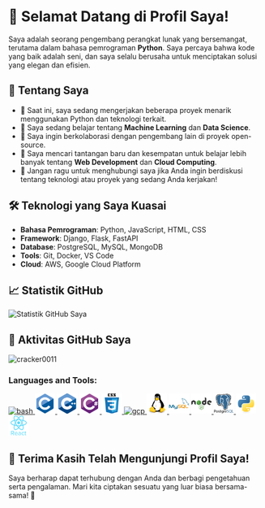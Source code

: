 # 👋 Selamat Datang di Profil Saya!

Saya adalah seorang pengembang perangkat lunak yang bersemangat, terutama dalam bahasa pemrograman **Python**. Saya percaya bahwa kode yang baik adalah seni, dan saya selalu berusaha untuk menciptakan solusi yang elegan dan efisien.

## 🚀 Tentang Saya

- 🔭 Saat ini, saya sedang mengerjakan beberapa proyek menarik menggunakan Python dan teknologi terkait.
- 🌱 Saya sedang belajar tentang **Machine Learning** dan **Data Science**.
- 👯 Saya ingin berkolaborasi dengan pengembang lain di proyek open-source.
- 🤔 Saya mencari tantangan baru dan kesempatan untuk belajar lebih banyak tentang **Web Development** dan **Cloud Computing**.
- 💬 Jangan ragu untuk menghubungi saya jika Anda ingin berdiskusi tentang teknologi atau proyek yang sedang Anda kerjakan!

## 🛠️ Teknologi yang Saya Kuasai

- **Bahasa Pemrograman**: Python, JavaScript, HTML, CSS
- **Framework**: Django, Flask, FastAPI
- **Database**: PostgreSQL, MySQL, MongoDB
- **Tools**: Git, Docker, VS Code
- **Cloud**: AWS, Google Cloud Platform

## 📈 Statistik GitHub

![Statistik GitHub Saya](https://github-readme-stats.vercel.app/api?username=Cracker0011&show_icons=true&theme=radical)

## 🐍 Aktivitas GitHub Saya

<p align="left"> <img src="https://komarev.com/ghpvc/?username=cracker0011&label=Profile%20views&color=0e75b6&style=flat" alt="cracker0011" /> </p>

<h3 align="left">Languages and Tools:</h3>
<p align="left"> <a href="https://www.gnu.org/software/bash/" target="_blank" rel="noreferrer"> <img src="https://www.vectorlogo.zone/logos/gnu_bash/gnu_bash-icon.svg" alt="bash" width="40" height="40"/> </a> <a href="https://www.cprogramming.com/" target="_blank" rel="noreferrer"> <img src="https://raw.githubusercontent.com/devicons/devicon/master/icons/c/c-original.svg" alt="c" width="40" height="40"/> </a> <a href="https://www.w3schools.com/cpp/" target="_blank" rel="noreferrer"> <img src="https://raw.githubusercontent.com/devicons/devicon/master/icons/cplusplus/cplusplus-original.svg" alt="cplusplus" width="40" height="40"/> </a> <a href="https://www.w3schools.com/cs/" target="_blank" rel="noreferrer"> <img src="https://raw.githubusercontent.com/devicons/devicon/master/icons/csharp/csharp-original.svg" alt="csharp" width="40" height="40"/> </a> <a href="https://www.w3schools.com/css/" target="_blank" rel="noreferrer"> <img src="https://raw.githubusercontent.com/devicons/devicon/master/icons/css3/css3-original-wordmark.svg" alt="css3" width="40" height="40"/> </a> <a href="https://cloud.google.com" target="_blank" rel="noreferrer"> <img src="https://www.vectorlogo.zone/logos/google_cloud/google_cloud-icon.svg" alt="gcp" width="40" height="40"/> </a> <a href="https://www.linux.org/" target="_blank" rel="noreferrer"> <img src="https://raw.githubusercontent.com/devicons/devicon/master/icons/linux/linux-original.svg" alt="linux" width="40" height="40"/> </a> <a href="https://www.mysql.com/" target="_blank" rel="noreferrer"> <img src="https://raw.githubusercontent.com/devicons/devicon/master/icons/mysql/mysql-original-wordmark.svg" alt="mysql" width="40" height="40"/> </a> <a href="https://nodejs.org" target="_blank" rel="noreferrer"> <img src="https://raw.githubusercontent.com/devicons/devicon/master/icons/nodejs/nodejs-original-wordmark.svg" alt="nodejs" width="40" height="40"/> </a> <a href="https://www.postgresql.org" target="_blank" rel="noreferrer"> <img src="https://raw.githubusercontent.com/devicons/devicon/master/icons/postgresql/postgresql-original-wordmark.svg" alt="postgresql" width="40" height="40"/> </a> <a href="https://www.python.org" target="_blank" rel="noreferrer"> <img src="https://raw.githubusercontent.com/devicons/devicon/master/icons/python/python-original.svg" alt="python" width="40" height="40"/> </a> <a href="https://reactjs.org/" target="_blank" rel="noreferrer"> <img src="https://raw.githubusercontent.com/devicons/devicon/master/icons/react/react-original-wordmark.svg" alt="react" width="40" height="40"/> </a> </p>

## 🎉 Terima Kasih Telah Mengunjungi Profil Saya!

Saya berharap dapat terhubung dengan Anda dan berbagi pengetahuan serta pengalaman. Mari kita ciptakan sesuatu yang luar biasa bersama-sama! 🚀
